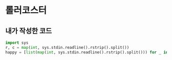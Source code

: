 # 롤러코스터
## 내가 작성한 코드
~~~python
import sys
r, c = map(int, sys.stdin.readline().rstrip().split())
happy = [list(map(int, sys.stdin.readline().rstrip().split())) for _ in range(r)]
~~~
